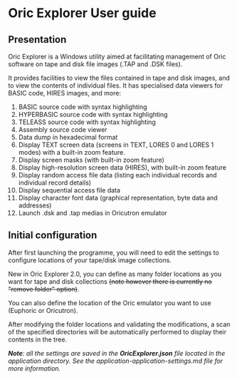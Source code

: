 # Oric Explorer User guide



## Presentation

Oric Explorer is a Windows utility aimed at facilitating management of Oric software on tape and disk file images (.TAP and .DSK files). 

It provides facilities to view the files contained in tape and disk images, and to view the contents of individual files. It has specialised data viewers for BASIC code, HIRES images, and more:

 1. BASIC source code with syntax highlighting
 2. HYPERBASIC source code with syntax highlighting
 3. TELEASS source code with syntax highlighting
 4. Assembly source code viewer
 5. Data dump in hexadecimal format
 6. Display TEXT screen data (screens in TEXT, LORES 0 and LORES 1 modes) with a built-in zoom feature.
 7. Display screen masks (with built-in zoom feature)
 8. Display high-resolution screen data (HIRES), with built-in zoom feature
 9. Display random access file data (listing each individual records and individual record details)
10. Display sequential access file data
11. Display character font data (graphical representation, byte data and addresses)
12. Launch .dsk and .tap medias in Oricutron emulator


## Initial configuration

After first launching the programme, you will need to edit the settings to configure locations of your tape/disk image collections.

New in Oric Explorer 2.0, you can define as many folder locations as you want for tape and disk collections ~~(note however there is currently no "remove folder" option)~~.

You can also define the location of the Oric emulator you want to use (Euphoric or Oricutron).

After modifying the folder locations and validating the modifications, a scan of the specified directories will be automatically performed to display their contents in the tree.



***Note**: all the settings are saved in the **OricExplorer.json** file located in the application directory. See the application-application-settings.md file for more information.*


